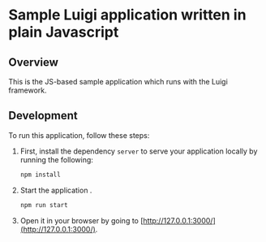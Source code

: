 # Sample Luigi application written in plain Javascript

## Overview

This is the JS-based sample application which runs with the Luigi framework.


## Development

To run this application, follow these steps:


1. First, install the dependency `server` to serve your application locally by running the following:
    ```bash
    npm install
    ```

2. Start the application .
    ```bash
    npm run start
    ```
    
5. Open it in your browser by going to [http://127.0.0.1:3000/](http://127.0.0.1:3000/).

